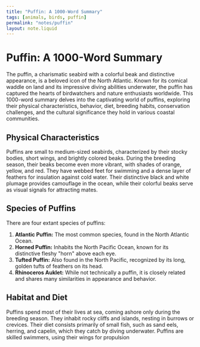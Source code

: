 ```yaml
---
title: "Puffin: A 1000-Word Summary"
tags: [animals, birds, puffin]
permalink: "notes/puffin"
layout: note.liquid
---
```


# Puffin: A 1000-Word Summary

The puffin, a charismatic seabird with a colorful beak and distinctive appearance, is a beloved icon of the North Atlantic. Known for its comical waddle on land and its impressive diving abilities underwater, the puffin has captured the hearts of birdwatchers and nature enthusiasts worldwide. This 1000-word summary delves into the captivating world of puffins, exploring their physical characteristics, behavior, diet, breeding habits, conservation challenges, and the cultural significance they hold in various coastal communities.

## Physical Characteristics

Puffins are small to medium-sized seabirds, characterized by their stocky bodies, short wings, and brightly colored beaks. During the breeding season, their beaks become even more vibrant, with shades of orange, yellow, and red. They have webbed feet for swimming and a dense layer of feathers for insulation against cold water. Their distinctive black and white plumage provides camouflage in the ocean, while their colorful beaks serve as visual signals for attracting mates.

## Species of Puffins

There are four extant species of puffins:

1. **Atlantic Puffin:** The most common species, found in the North Atlantic Ocean.
2. **Horned Puffin:** Inhabits the North Pacific Ocean, known for its distinctive fleshy "horn" above each eye.
3. **Tufted Puffin:** Also found in the North Pacific, recognized by its long, golden tufts of feathers on its head.
4. **Rhinoceros Auklet:** While not technically a puffin, it is closely related and shares many similarities in appearance and behavior.

## Habitat and Diet

Puffins spend most of their lives at sea, coming ashore only during the breeding season. They inhabit rocky cliffs and islands, nesting in burrows or crevices. Their diet consists primarily of small fish, such as sand eels, herring, and capelin, which they catch by diving underwater. Puffins are skilled swimmers, using their wings for propulsion


